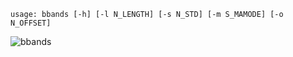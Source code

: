 ```
usage: bbands [-h] [-l N_LENGTH] [-s N_STD] [-m S_MAMODE] [-o N_OFFSET]
```
![bbands](https://user-images.githubusercontent.com/25267873/108602984-28699580-739d-11eb-9b82-2683a9840145.png)

